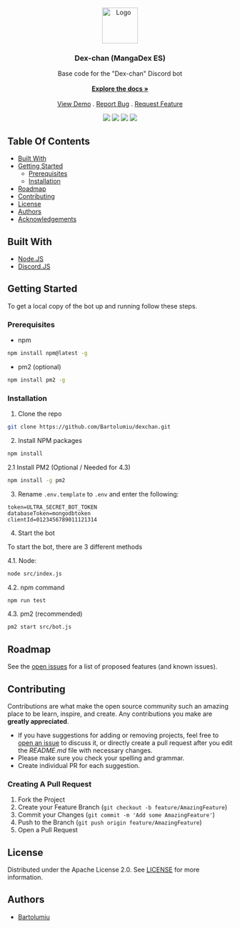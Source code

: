 <br/>
<p align="center">
  <a href="https://github.com/Bartolumiu/dexchan">
    <img src="https://cdn.discordapp.com/avatars/794309204592033821/b1c4eda0575cd423a3f115c75c66f722.webp?size=4096" alt="Logo" width="80" height="80">
  </a>

  <h3 align="center">Dex-chan (MangaDex ES)</h3>

  <p align="center">
    Base code for the "Dex-chan" Discord bot
    <br/>
    <br/>
    <a href="https://github.com/Bartolumiu/dexchan"><strong>Explore the docs »</strong></a>
    <br/>
    <br/>
    <a href="https://discord.gg/5MsyHbbvyc">View Demo</a>
    .
    <a href="https://github.com/Bartolumiu/dexchan/issues">Report Bug</a>
    .
    <a href="https://github.com/Bartolumiu/dexchan/issues">Request Feature</a>
  </p>
</p>

<p align="center">
  <img src="https://img.shields.io/github/contributors/Bartolumiu/dexchan?color=dark-green"/>
  <img src="https://img.shields.io/github/issues/Bartolumiu/dexchan"/>
  <img src="https://img.shields.io/github/license/Bartolumiu/dexchan"/>
  <a href="https://www.codefactor.io/repository/github/Bartolumiu/dexchan/overview/main">
    <img src="https://www.codefactor.io/repository/github/Bartolumiu/dexchan/badge/main"/>
  </a>
</p>

## Table Of Contents

* [Built With](#built-with)
* [Getting Started](#getting-started)
  * [Prerequisites](#prerequisites)
  * [Installation](#installation)
* [Roadmap](#roadmap)
* [Contributing](#contributing)
* [License](#license)
* [Authors](#authors)
* [Acknowledgements](#acknowledgements)

## Built With



* [Node.JS](https://nodejs.org)
* [Discord.JS](https://discord.js.org)

## Getting Started

To get a local copy of the bot up and running follow these steps.

### Prerequisites

* npm

```sh
npm install npm@latest -g
```

* pm2 (optional)
```sh
npm install pm2 -g
```

### Installation

1. Clone the repo

```sh
git clone https://github.com/Bartolumiu/dexchan.git
```

2. Install NPM packages

```sh
npm install
```

2.1 Install PM2 (Optional / Needed for 4.3)

```sh
npm install -g pm2
```

3. Rename `.env.template` to `.env` and enter the following:

```env
token=ULTRA_SECRET_BOT_TOKEN
databaseToken=mongodbtoken
clientId=0123456789011121314
```

4. Start the bot

To start the bot, there are 3 different methods

4.1. Node:
```sh
node src/index.js
```

4.2. npm command
```sh
npm run test
```

4.3. pm2 (recommended)
```sh
pm2 start src/bot.js
```

## Roadmap

See the [open issues](https://github.com/Bartolumiu/dexchan/issues) for a list of proposed features (and known issues).

## Contributing

Contributions are what make the open source community such an amazing place to be learn, inspire, and create. Any contributions you make are **greatly appreciated**.
* If you have suggestions for adding or removing projects, feel free to [open an issue](https://github.com/Bartolumiu/dexchan/issues/new) to discuss it, or directly create a pull request after you edit the *README.md* file with necessary changes.
* Please make sure you check your spelling and grammar.
* Create individual PR for each suggestion.

### Creating A Pull Request

1. Fork the Project
2. Create your Feature Branch (`git checkout -b feature/AmazingFeature`)
3. Commit your Changes (`git commit -m 'Add some AmazingFeature'`)
4. Push to the Branch (`git push origin feature/AmazingFeature`)
5. Open a Pull Request

## License

Distributed under the Apache License 2.0. See [LICENSE](https://github.com/Bartolumiu/dexchan/blob/main/LICENSE) for more information.

## Authors

* [Bartolumiu](https://github.com/Bartolumiu/)
